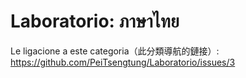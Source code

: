 # Laboratorio: ภาษาไทย
Le ligacione a este categoria（此分類導航的鏈接）: https://github.com/PeiTsengtung/Laboratorio/issues/3
